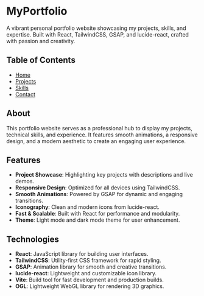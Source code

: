 # MyPortfolio

A vibrant personal portfolio website showcasing my projects, skills, and expertise. Built with React, TailwindCSS, GSAP, and lucide-react, crafted with passion and creativity.

## Table of Contents
- [Home](#home)
- [Projects](#projects)
- [Skills](#Skills)
- [Contact](#Contact)
  
## About
This portfolio website serves as a professional hub to display my projects, technical skills, and experience. It features smooth animations, a responsive design, and a modern aesthetic to create an engaging user experience.

## Features
- **Project Showcase**: Highlighting key projects with descriptions and live demos.
- **Responsive Design**: Optimized for all devices using TailwindCSS.
- **Smooth Animations**: Powered by GSAP for dynamic and engaging transitions.
- **Iconography**: Clean and modern icons from lucide-react.
- **Fast & Scalable**: Built with React for performance and modularity.
- **Theme**: Light mode and dark mode theme for user enhancement.

## Technologies
- **React**: JavaScript library for building user interfaces.
- **TailwindCSS**: Utility-first CSS framework for rapid styling.
- **GSAP**: Animation library for smooth and creative transitions.
- **lucide-react**: Lightweight and customizable icon library.
- **Vite**: Build tool for fast development and production builds.
- **OGL**: Lightweight WebGL library for rendering 3D graphics.
